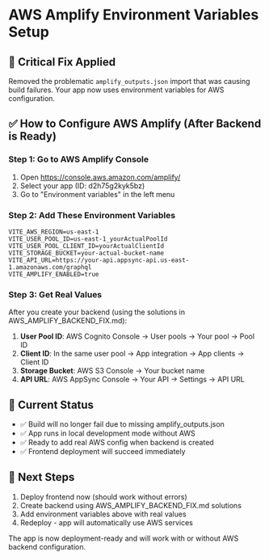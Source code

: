 # AWS Amplify Environment Variables Setup

## 🚨 Critical Fix Applied
Removed the problematic `amplify_outputs.json` import that was causing build failures. Your app now uses environment variables for AWS configuration.

## ✅ How to Configure AWS Amplify (After Backend is Ready)

### Step 1: Go to AWS Amplify Console
1. Open https://console.aws.amazon.com/amplify/
2. Select your app (ID: d2h75g2kyk5bz)
3. Go to "Environment variables" in the left menu

### Step 2: Add These Environment Variables
```
VITE_AWS_REGION=us-east-1
VITE_USER_POOL_ID=us-east-1_yourActualPoolId
VITE_USER_POOL_CLIENT_ID=yourActualClientId
VITE_STORAGE_BUCKET=your-actual-bucket-name
VITE_API_URL=https://your-api.appsync-api.us-east-1.amazonaws.com/graphql
VITE_AMPLIFY_ENABLED=true
```

### Step 3: Get Real Values
After you create your backend (using the solutions in AWS_AMPLIFY_BACKEND_FIX.md):

1. **User Pool ID**: AWS Cognito Console → User pools → Your pool → Pool ID
2. **Client ID**: In the same user pool → App integration → App clients → Client ID  
3. **Storage Bucket**: AWS S3 Console → Your bucket name
4. **API URL**: AWS AppSync Console → Your API → Settings → API URL

## 🔧 Current Status
- ✅ Build will no longer fail due to missing amplify_outputs.json
- ✅ App runs in local development mode without AWS
- ✅ Ready to add real AWS config when backend is created
- ✅ Frontend deployment will succeed immediately

## 🚀 Next Steps
1. Deploy frontend now (should work without errors)
2. Create backend using AWS_AMPLIFY_BACKEND_FIX.md solutions
3. Add environment variables above with real values
4. Redeploy - app will automatically use AWS services

The app is now deployment-ready and will work with or without AWS backend configuration.